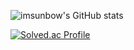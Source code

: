 ![imsunbow's GitHub stats](https://github-readme-stats.vercel.app/api?username=imsunbow&show_icons=true&theme=dark)   

[![Solved.ac Profile](http://mazassumnida.wtf/api/generate_badge?boj=imsunbow)](https://solved.ac/imsunbow)
